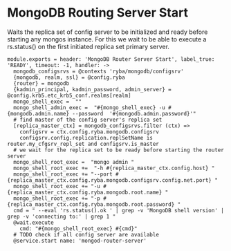 
# MongoDB Routing Server Start

Waits the replica set of config server to be initialized and ready before starting any mongos instance.
For this we wait to be able to execute a rs.status() on  the first initiated
replica set primary server.

    module.exports = header: 'MongoDB Router Server Start', label_true: 'READY', timeout: -1, handler: ->
      mongodb_configsrvs = @contexts 'ryba/mongodb/configsrv'
      {mongodb, realm, ssl} = @config.ryba
      {router} = mongodb
      {kadmin_principal, kadmin_password, admin_server} = @config.krb5.etc_krb5_conf.realms[realm]
      mongo_shell_exec =  ""
      mongo_shell_admin_exec =  "#{mongo_shell_exec} -u #{mongodb.admin.name} --password  '#{mongodb.admin.password}'"
      # find master of the config server's replica set
      [replica_master_ctx] = mongodb_configsrvs.filter (ctx) =>
        configsrv = ctx.config.ryba.mongodb.configsrv
        configsrv.config.replication.replSetName is router.my_cfgsrv_repl_set and configsrv.is_master
      # we wait for the replica set to be ready before starting the router server
      mongo_shell_root_exec =  "mongo admin "
      mongo_shell_root_exec +=  "-h #{replica_master_ctx.config.host} "
      mongo_shell_root_exec += "--port #{replica_master_ctx.config.ryba.mongodb.configsrv.config.net.port} "
      mongo_shell_root_exec += "-u #{replica_master_ctx.config.ryba.mongodb.root.name} "
      mongo_shell_root_exec += "-p #{replica_master_ctx.config.ryba.mongodb.root.password} "
      cmd = " --eval 'rs.status().ok ' | grep -v 'MongoDB shell version' | grep -v 'connecting to:' | grep 1 "
      @wait.execute
        cmd: "#{mongo_shell_root_exec} #{cmd}"
      # TODO check if all config server are available
      @service.start name: 'mongod-router-server'
